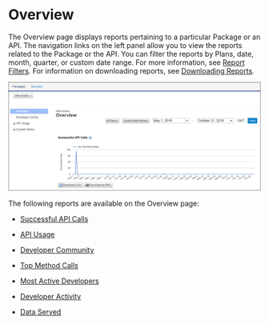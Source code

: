 ﻿---
sidebar_position: 1
---

# Overview

<head>
  <meta name="guidename" content="API Management"/>
  <meta name="context" content="GUID-30939de6-d1b1-4d1b-be1c-956d3bf0553e"/>
</head>


The Overview page displays reports pertaining to a particular Package or an API. The navigation links on the left panel allow you to view the reports related to the Package or the API. You can filter the reports by Plans, date, month, quarter, or custom date range. For more information, see [Report Filters](../../Report_filters.md). For information on downloading reports, see [Downloading Reports](../../Downloading_reports.md).

![](../../../../Images/reports_overview_overview.jpg)

The following reports are available on the Overview page: 

- [Successful API Calls](Successful_api_calls.md)

- [API Usage](API_usage_for_specific_api.md)

- [Developer Community](Developer_community.md)

- [Top Method Calls](top-method-calls.htm)

- [Most Active Developers](Most_active_developers.md)

- [Developer Activity](../Developer_activity.md)

- [Data Served](Data_served.md)
